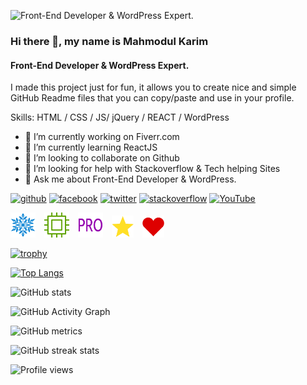 ![Front-End Developer & WordPress Expert.](https://pbs.twimg.com/profile_banners/1298696878423302144/1630066884/600x200)

### Hi there 👋, my name is Mahmodul Karim
#### Front-End Developer & WordPress Expert.

I made this project just for fun, it allows you to create nice and simple GitHub Readme files that you can copy/paste and use in your profile.

Skills: HTML / CSS / JS/  jQuery / REACT / WordPress 

- 🔭 I’m currently working on Fiverr.com 
- 🌱 I’m currently learning ReactJS 
- 👯 I’m looking to collaborate on Github 
- 🤔 I’m looking for help with Stackoverflow & Tech helping Sites 
- 💬 Ask me about Front-End Developer & WordPress. 


[<img src='https://cdn.jsdelivr.net/npm/simple-icons@3.0.1/icons/github.svg' alt='github' height='40'>](https://github.com/developermkarim)  [<img src='https://cdn.jsdelivr.net/npm/simple-icons@3.0.1/icons/facebook.svg' alt='facebook' height='40'>](https://www.facebook.com/profile.php?id=100008756207891)  [<img src='https://cdn.jsdelivr.net/npm/simple-icons@3.0.1/icons/twitter.svg' alt='twitter' height='40'>](https://twitter.com/MahmodulKarim11)  [<img src='https://cdn.jsdelivr.net/npm/simple-icons@3.0.1/icons/stackoverflow.svg' alt='stackoverflow' height='40'>](https://stackoverflow.com/users/https://stackexchange.com/users/19582983/m-karim)  [<img src='https://cdn.jsdelivr.net/npm/simple-icons@3.0.1/icons/youtube.svg' alt='YouTube' height='40'>](https://www.youtube.com/channel/UCWLHz9TxYs1pBAdFMHfSV6w)  

<a href='https://archiveprogram.github.com/'><img src='https://raw.githubusercontent.com/acervenky/animated-github-badges/master/assets/acbadge.gif' width='40' height='40'></a> <a href='https://docs.github.com/en/developers'><img src='https://raw.githubusercontent.com/acervenky/animated-github-badges/master/assets/devbadge.gif' width='40' height='40'></a> <a href='https://github.com/pricing'><img src='https://raw.githubusercontent.com/acervenky/animated-github-badges/master/assets/pro.gif' width='40' height='40'></a> <a href='https://stars.github.com/'><img src='https://raw.githubusercontent.com/acervenky/animated-github-badges/master/assets/starbadge.gif' width='35' height='35'></a> <a href='https://docs.github.com/en/github/supporting-the-open-source-community-with-github-sponsors'><img src='https://raw.githubusercontent.com/acervenky/animated-github-badges/master/assets/sponsorbadge.gif' width='35' height='35'></a> 

[![trophy](https://github-profile-trophy.vercel.app/?username=developermkarim)](https://github.com/ryo-ma/github-profile-trophy)

[![Top Langs](https://github-readme-stats.vercel.app/api/top-langs/?username=developermkarim)](https://github.com/anuraghazra/github-readme-stats)

![GitHub stats](https://github-readme-stats.vercel.app/api?username=developermkarim&show_icons=true)  

![GitHub Activity Graph](https://activity-graph.herokuapp.com/graph?username=developermkarim)  

![GitHub metrics](https://metrics.lecoq.io/developermkarim)  

![GitHub streak stats](https://github-readme-streak-stats.herokuapp.com/?user=developermkarim)  

![Profile views](https://gpvc.arturio.dev/developermkarim)  
